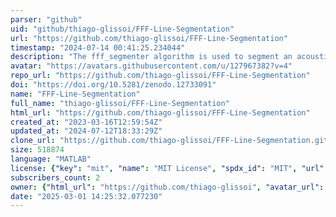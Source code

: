 ```yaml
---
parser: "github"
uid: "github/thiago-glissoi/FFF-Line-Segmentation"
url: "https://github.com/thiago-glissoi/FFF-Line-Segmentation"
timestamp: "2024-07-14 00:41:25.234044"
description: "The fff_segmenter algorithm is used to segment an acoustic signal obtained from a first layer 3D print into multiple acoustic blocks related to specific geometrical elements of the printed part, such as contour lines, raster lines, and transition between raster lines."
avatar: "https://avatars.githubusercontent.com/u/127967382?v=4"
repo_url: "https://github.com/thiago-glissoi/FFF-Line-Segmentation"
doi: "https://doi.org/10.5281/zenodo.12733091"
name: "FFF-Line-Segmentation"
full_name: "thiago-glissoi/FFF-Line-Segmentation"
html_url: "https://github.com/thiago-glissoi/FFF-Line-Segmentation"
created_at: "2023-03-16T12:59:54Z"
updated_at: "2024-07-12T18:33:29Z"
clone_url: "https://github.com/thiago-glissoi/FFF-Line-Segmentation.git"
size: 518874
language: "MATLAB"
license: {"key": "mit", "name": "MIT License", "spdx_id": "MIT", "url": "https://api.github.com/licenses/mit", "node_id": "MDc6TGljZW5zZTEz"}
subscribers_count: 2
owner: {"html_url": "https://github.com/thiago-glissoi", "avatar_url": "https://avatars.githubusercontent.com/u/127967382?v=4", "login": "thiago-glissoi", "type": "User"}
date: "2025-03-01 14:25:32.077230"
---
```

